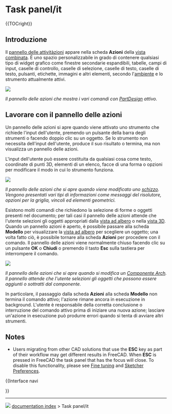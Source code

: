 # Task panel/it
{{TOCright}}

## Introduzione


<div class="mw-translate-fuzzy">

Il [pannello delle attivitàzioni](task_panel/it.md) appare nella scheda **Azioni** della [vista combinata](combo_view/it.md). È uno spazio personalizzabile in grado di contenere qualsiasi tipo di widget grafico come finestre secondarie espandibili, tabelle, campi di input, caselle di controllo, caselle di selezione, caselle di testo, caselle di testo, pulsanti, etichette, immagini e altri elementi, secondo l\'[ambiente](Workbenches/it.md) e lo strumento attualmente attivi.


</div>


<div class="mw-translate-fuzzy">

![](images/FreeCAD_Combo_view_Task_panel.png )


</div>


<div class="mw-translate-fuzzy">



*Il pannello delle azioni che mostra i vari comandi con  [PartDesign](PartDesign_Workbench/it.md) attivo.*


</div>

## Lavorare con il pannello delle azioni 

Un pannello delle azioni si apre quando viene attivato uno strumento che richiede l\'input dell\'utente, premendo un pulsante della barra degli strumenti o facendo doppio clic su un oggetto. Se lo strumento non necessita dell\'input dell\'utente, produce il suo risultato o termina, ma non visualizza un pannello delle azioni.

L\'input dell\'utente può essere costituita da qualsiasi cosa come testo, coordinate di punti 3D, elementi di un elenco, facce di una forma o opzioni per modificare il modo in cui lo strumento funziona.

![](images/FreeCAD_Combo_view_Task_panel_Sketcher.png )


<div class="mw-translate-fuzzy">



*Il pannello delle azioni che si apre quando viene modificato uno [schizzo](Sketcher_Workbench/it.md). Vengono presentati vari tipi di informazioni come messaggi del risolutore, opzioni per la griglia, vincoli ed elementi geometrici.*


</div>


<div class="mw-translate-fuzzy">

Esistono molti comandi che richiedono la selezione di forme o oggetti presenti nel documento; per tali casi il pannello delle azioni attende che l\'utente selezioni gli oggetti appropriati dalla [vista ad albero](tree_view/it.md) o nella [vista 3D](3D_view/it.md). Quando un pannello azioni è aperto, è possibile passare alla scheda **Modello** per visualizzare la [vista ad albero](tree_view/it.md) per scegliere un oggetto; una volta fatto ciò, è possibile tornare alla scheda **Azioni** per procedere con il comando. Il pannello delle azioni viene normalmente chiuso facendo clic su un pulsante **OK** o **Chiudi** o premendo il tasto **Esc** sulla tastiera per interrompere il comando.


</div>

![](images/FreeCAD_Combo_view_Task_panel_ArchComponent.png )


<div class="mw-translate-fuzzy">



*Il pannello delle azioni che si apre quando si modifica un [Componente Arch](Arch_Component/it.md). Il pannello attende che l'utente selezioni gli oggetti che possono essere aggiunti o sottratti dal componente.*


</div>


<div class="mw-translate-fuzzy">

In particolare, il passaggio dalla scheda **Azioni** alla scheda **Modello** non termina il comando attivo; l\'azione rimane ancora in esecuzione in background. L\'utente è responsabile della corretta conclusione o interruzione del comando attivo prima di iniziare una nuova azione; lasciare un\'azione in esecuzione può produrre errori quando si tenta di avviare altri strumenti.


</div>

## Notes

-   Users migrating from other CAD solutions that use the **ESC** key as part of their workflow may get different results in FreeCAD. When **ESC** is pressed in FreeCAD the task panel that has the focus will close. To disable this functionality, please see [Fine tuning](Fine-tuning#Escape_Key.md) and [Sketcher Preferences](Sketcher_Preferences#General.md).


{{Interface navi

}}



---
![](images/Button_right.svg) [documentation index](../README.md) > Task panel/it
